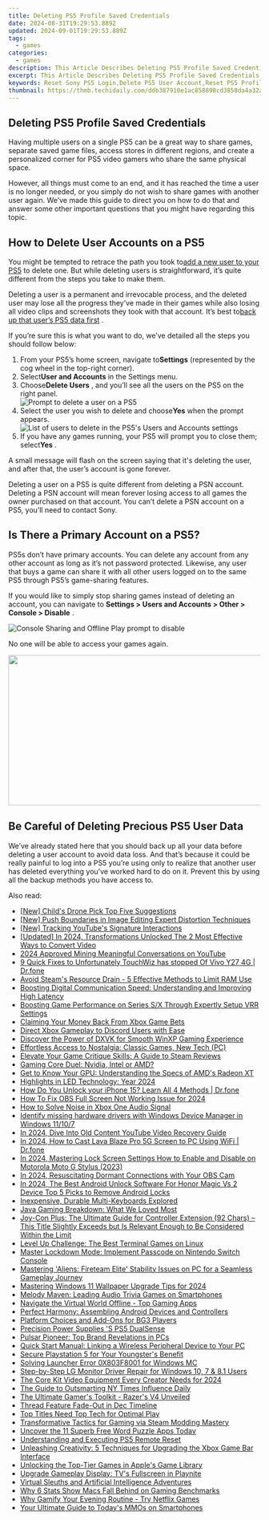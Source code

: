 ```yaml
---
title: Deleting PS5 Profile Saved Credentials
date: 2024-08-31T19:29:53.889Z
updated: 2024-09-01T19:29:53.889Z
tags:
  - games
categories:
  - games
description: This Article Describes Deleting PS5 Profile Saved Credentials
excerpt: This Article Describes Deleting PS5 Profile Saved Credentials
keywords: Reset Sony PS5 Login,Delete PS5 User Account,Reset PS5 Profile,Sony PlayStation 5 Password Reset Guide,Forget PS5 Credentials,Sony PlayStation 5 Account Deletion Process,Remove PS5 Login Information
thumbnail: https://thmb.techidaily.com/ddb387910e1ac858898cd3858da4a32a6126aed2333f21b240bf9f3028949436.jpg
---
```


## Deleting PS5 Profile Saved Credentials

 Having multiple users on a single PS5 can be a great way to share games, separate saved game files, access stores in different regions, and create a personalized corner for PS5 video gamers who share the same physical space.

 However, all things must come to an end, and it has reached the time a user is no longer needed, or you simply do not wish to share games with another user again. We’ve made this guide to direct you on how to do that and answer some other important questions that you might have regarding this topic.

## How to Delete User Accounts on a PS5

 You might be tempted to retrace the path you took to[add a new user to your PS5](https://www.makeuseof.com/how-to-add-a-new-ps5-user-and-guest-account/) to delete one. But while deleting users is straightforward, it’s quite different from the steps you take to make them.

 Deleting a user is a permanent and irrevocable process, and the deleted user may lose all the progress they’ve made in their games while also losing all video clips and screenshots they took with that account. It’s best to[back up that user’s PS5 data first](https://www.makeuseof.com/how-to-back-up-data-ps5/) .

 If you’re sure this is what you want to do, we’ve detailed all the steps you should follow below:

1. From your PS5’s home screen, navigate to**Settings** (represented by the cog wheel in the top-right corner).
2. Select**User and Accounts** in the Settings menu.
3. Choose**Delete Users** , and you’ll see all the users on the PS5 on the right panel.  
![Prompt to delete a user on a PS5](https://static1.makeuseofimages.com/wordpress/wp-content/uploads/2023/07/prompt-to-delete-a-user-on-a-ps5.JPG)
4. Select the user you wish to delete and choose**Yes** when the prompt appears.  
![List of users to delete in the PS5's Users and Accounts settings](https://static1.makeuseofimages.com/wordpress/wp-content/uploads/2023/07/list-of-users-to-delete-in-the-ps5-s-users-and-accounts-settings.JPG)
5. If you have any games running, your PS5 will prompt you to close them; select**Yes** .

 A small message will flash on the screen saying that it's deleting the user, and after that, the user’s account is gone forever.

 Deleting a user on a PS5 is quite different from deleting a PSN account. Deleting a PSN account will mean forever losing access to all games the owner purchased on that account. You can’t delete a PSN account on a PS5, you’ll need to contact Sony.

## Is There a Primary Account on a PS5?

 PS5s don’t have primary accounts. You can delete any account from any other account as long as it’s not password protected. Likewise, any user that buys a game can share it with all other users logged on to the same PS5 through PS5’s game-sharing features.

 If you would like to simply stop sharing games instead of deleting an account, you can navigate to **Settings > Users and Accounts > Other > Console > Disable** .

![Console Sharing and Offline Play prompt to disable](https://static1.makeuseofimages.com/wordpress/wp-content/uploads/2023/07/console-sharing-and-offline-play-prompt-to-disable.JPG)

No one will be able to access your games again.

<!-- affiliate ads begin -->
<a href="https://25home.pxf.io/c/5597632/2090698/16836" target="_top" id="2090698"><img src="//a.impactradius-go.com/display-ad/16836-2090698" border="0" alt="" width="720" height="300"/></a>
<!-- affiliate ads end -->
## Be Careful of Deleting Precious PS5 User Data

 We’ve already stated here that you should back up all your data before deleting a user account to avoid data loss. And that’s because it could be really painful to log into a PS5 you’re using only to realize that another user has deleted everything you’ve worked hard to do on it. Prevent this by using all the backup methods you have access to.


<ins class="adsbygoogle"
     style="display:block"
     data-ad-format="autorelaxed"
     data-ad-client="ca-pub-7571918770474297"
     data-ad-slot="1223367746"></ins>



<ins class="adsbygoogle"
     style="display:block"
     data-ad-client="ca-pub-7571918770474297"
     data-ad-slot="8358498916"
     data-ad-format="auto"
     data-full-width-responsive="true"></ins>

<span class="atpl-alsoreadstyle">Also read:</span>
<div><ul>
<li><a href="https://extra-resources.techidaily.com/new-childs-drone-pick-top-five-suggestions/"><u>[New] Child's Drone Pick  Top Five Suggestions</u></a></li>
<li><a href="https://extra-skills.techidaily.com/new-push-boundaries-in-image-editing-expert-distortion-techniques/"><u>[New] Push Boundaries in Image Editing  Expert Distortion Techniques</u></a></li>
<li><a href="https://facebook-video-footage.techidaily.com/new-tracking-youtubes-signature-interactions/"><u>[New] Tracking YouTube's Signature Interactions</u></a></li>
<li><a href="https://instagram-video-files.techidaily.com/updated-in-2024-transformations-unlocked-the-2-most-effective-ways-to-convert-video/"><u>[Updated] In 2024, Transformations Unlocked  The 2 Most Effective Ways to Convert Video</u></a></li>
<li><a href="https://youtube-help.techidaily.com/2024-approved-mining-meaningful-conversations-on-youtube/"><u>2024 Approved  Mining Meaningful Conversations on YouTube</u></a></li>
<li><a href="https://howto.techidaily.com/9-quick-fixes-to-unfortunately-touchwiz-has-stopped-of-vivo-y27-4g-drfone-by-drfone-fix-android-problems-fix-android-problems/"><u>9 Quick Fixes to Unfortunately TouchWiz has stopped Of Vivo Y27 4G | Dr.fone</u></a></li>
<li><a href="https://games-able.techidaily.com/avoid-steams-resource-drain-5-effective-methods-to-limit-ram-use/"><u>Avoid Steam's Resource Drain - 5 Effective Methods to Limit RAM Use</u></a></li>
<li><a href="https://games-able.techidaily.com/boosting-digital-communication-speed-understanding-and-improving-high-latency/"><u>Boosting Digital Communication Speed: Understanding and Improving High Latency</u></a></li>
<li><a href="https://games-able.techidaily.com/boosting-game-performance-on-series-sx-through-expertly-setup-vrr-settings/"><u>Boosting Game Performance on Series S/X Through Expertly Setup VRR Settings</u></a></li>
<li><a href="https://games-able.techidaily.com/claiming-your-money-back-from-xbox-game-bets/"><u>Claiming Your Money Back From Xbox Game Bets</u></a></li>
<li><a href="https://games-able.techidaily.com/direct-xbox-gameplay-to-discord-users-with-ease/"><u>Direct Xbox Gameplay to Discord Users with Ease</u></a></li>
<li><a href="https://games-able.techidaily.com/discover-the-power-of-dxvk-for-smooth-winxp-gaming-experience/"><u>Discover the Power of DXVK for Smooth WinXP Gaming Experience</u></a></li>
<li><a href="https://games-able.techidaily.com/effortless-access-to-nostalgia-classic-games-new-tech-pc/"><u>Effortless Access to Nostalgia: Classic Games, New Tech (PC)</u></a></li>
<li><a href="https://games-able.techidaily.com/elevate-your-game-critique-skills-a-guide-to-steam-reviews/"><u>Elevate Your Game Critique Skills: A Guide to Steam Reviews</u></a></li>
<li><a href="https://games-able.techidaily.com/gaming-core-duel-nvidia-intel-or-amd/"><u>Gaming Core Duel: Nvidia, Intel or AMD?</u></a></li>
<li><a href="https://games-able.techidaily.com/get-to-know-your-gpu-understanding-the-specs-of-amds-radeon-xt/"><u>Get to Know Your GPU: Understanding the Specs of AMD's Radeon XT</u></a></li>
<li><a href="https://games-able.techidaily.com/highlights-in-led-technology-year-2024/"><u>Highlights in LED Technology: Year 2024</u></a></li>
<li><a href="https://iphone-unlock.techidaily.com/how-do-you-unlock-your-iphone-15-learn-all-4-methods-drfone-by-drfone-ios/"><u>How Do You Unlock your iPhone 15? Learn All 4 Methods | Dr.fone</u></a></li>
<li><a href="https://visual-screen-recording.techidaily.com/how-to-fix-obs-full-screen-not-working-issue-for-2024/"><u>How To Fix OBS Full Screen Not Working Issue for 2024</u></a></li>
<li><a href="https://games-able.techidaily.com/how-to-solve-noise-in-xbox-one-audio-signal/"><u>How to Solve Noise in Xbox One Audio Signal</u></a></li>
<li><a href="https://review-topics.techidaily.com/identify-missing-hardware-drivers-with-windows-device-manager-in-windows-11107-by-drivereasy-guide/"><u>Identify missing hardware drivers with Windows Device Manager in Windows 11/10/7</u></a></li>
<li><a href="https://youtube-clips.techidaily.com/in-2024-dive-into-old-content-youtube-video-recovery-guide/"><u>In 2024, Dive Into Old Content  YouTube Video Recovery Guide</u></a></li>
<li><a href="https://screen-mirror.techidaily.com/in-2024-how-to-cast-lava-blaze-pro-5g-screen-to-pc-using-wifi-drfone-by-drfone-android/"><u>In 2024, How to Cast Lava Blaze Pro 5G Screen to PC Using WiFi | Dr.fone</u></a></li>
<li><a href="https://android-unlock.techidaily.com/in-2024-mastering-lock-screen-settings-how-to-enable-and-disable-on-motorola-moto-g-stylus-2023-by-drfone-android/"><u>In 2024, Mastering Lock Screen Settings How to Enable and Disable on Motorola Moto G Stylus (2023)</u></a></li>
<li><a href="https://on-screen-recording.techidaily.com/in-2024-resuscitating-dormant-connections-with-your-obs-cam/"><u>In 2024, Resuscitating Dormant Connections with Your OBS Cam</u></a></li>
<li><a href="https://sim-unlock.techidaily.com/in-2024-the-best-android-unlock-software-for-honor-magic-vs-2-device-top-5-picks-to-remove-android-locks-by-drfone-android/"><u>In 2024, The Best Android Unlock Software For Honor Magic Vs 2 Device Top 5 Picks to Remove Android Locks</u></a></li>
<li><a href="https://games-able.techidaily.com/inexpensive-durable-multi-keyboards-explored/"><u>Inexpensive, Durable Multi-Keyboards Explored</u></a></li>
<li><a href="https://games-able.techidaily.com/java-gaming-breakdown-what-we-loved-most/"><u>Java Gaming Breakdown: What We Loved Most</u></a></li>
<li><a href="https://games-able.techidaily.com/1719161846220-joy-con-plus-the-ultimate-guide-for-controller-extension-92-chars-this-title-slightly-exceeds-but-is-relevant-enough-to-be-considered-within-the-limit/"><u>Joy-Con Plus: The Ultimate Guide for Controller Extension (92 Chars) – This Title Slightly Exceeds but Is Relevant Enough to Be Considered Within the Limit</u></a></li>
<li><a href="https://games-able.techidaily.com/level-up-challenge-the-best-terminal-games-on-linux/"><u>Level Up Challenge: The Best Terminal Games on Linux</u></a></li>
<li><a href="https://games-able.techidaily.com/master-lockdown-mode-implement-passcode-on-nintendo-switch-console/"><u>Master Lockdown Mode: Implement Passcode on Nintendo Switch Console</u></a></li>
<li><a href="https://program-issues.techidaily.com/mastering-aliens-fireteam-elite-stability-issues-on-pc-for-a-seamless-gameplay-journey/"><u>Mastering 'Aliens: Fireteam Elite' Stability Issues on PC for a Seamless Gameplay Journey</u></a></li>
<li><a href="https://extra-approaches.techidaily.com/mastering-windows-11-wallpaper-upgrade-tips-for-2024/"><u>Mastering Windows 11  Wallpaper Upgrade Tips for 2024</u></a></li>
<li><a href="https://games-able.techidaily.com/melody-maven-leading-audio-trivia-games-on-smartphones/"><u>Melody Maven: Leading Audio Trivia Games on Smartphones</u></a></li>
<li><a href="https://games-able.techidaily.com/navigate-the-virtual-world-offline-top-gaming-apps/"><u>Navigate the Virtual World Offline - Top Gaming Apps</u></a></li>
<li><a href="https://games-able.techidaily.com/perfect-harmony-assembling-android-devices-and-controllers/"><u>Perfect Harmony: Assembling Android Devices and Controllers</u></a></li>
<li><a href="https://games-able.techidaily.com/platform-choices-and-add-ons-for-bg3-players/"><u>Platform Choices and Add-Ons for BG3 Players</u></a></li>
<li><a href="https://games-able.techidaily.com/precision-power-supplies-s-ps5-dualsense/"><u>Precision Power Supplies 'S PS5 DualSense</u></a></li>
<li><a href="https://games-able.techidaily.com/pulsar-pioneer-top-brand-revelations-in-pcs/"><u>Pulsar Pioneer: Top Brand Revelations in PCs</u></a></li>
<li><a href="https://technical-tips.techidaily.com/quick-start-manual-linking-a-wireless-peripheral-device-to-your-pc/"><u>Quick Start Manual: Linking a Wireless Peripheral Device to Your PC</u></a></li>
<li><a href="https://games-able.techidaily.com/secure-playstation-5-for-your-youngsters-benefit/"><u>Secure Playstation 5 for Your Youngster's Benefit</u></a></li>
<li><a href="https://games-able.techidaily.com/solving-launcher-error-0x803f8001-for-windows-mc/"><u>Solving Launcher Error 0X803F8001 for Windows MC</u></a></li>
<li><a href="https://hardware-updates.techidaily.com/step-by-step-lg-monitor-driver-repair-for-windows-10-7-and-81-users/"><u>Step-by-Step LG Monitor Driver Repair for Windows 10, 7 & 8.1 Users</u></a></li>
<li><a href="https://facebook-video-share.techidaily.com/the-core-kit-video-equipment-every-creator-needs-for-2024/"><u>The Core Kit  Video Equipment Every Creator Needs for 2024</u></a></li>
<li><a href="https://games-able.techidaily.com/the-guide-to-outsmarting-ny-times-influence-daily/"><u>The Guide to Outsmarting NY Times Influence Daily</u></a></li>
<li><a href="https://games-able.techidaily.com/the-ultimate-gamers-toolkit-razers-v4-unveiled/"><u>The Ultimate Gamer's Toolkit - Razer's V4 Unveiled</u></a></li>
<li><a href="https://facebook.techidaily.com/thread-feature-fade-out-in-dec-timeline/"><u>Thread Feature Fade-Out in Dec Timeline</u></a></li>
<li><a href="https://games-able.techidaily.com/top-titles-need-top-tech-for-optimal-play/"><u>Top Titles Need Top Tech for Optimal Play</u></a></li>
<li><a href="https://games-able.techidaily.com/transformative-tactics-for-gaming-via-steam-modding-mastery/"><u>Transformative Tactics for Gaming via Steam Modding Mastery</u></a></li>
<li><a href="https://games-able.techidaily.com/uncover-the-11-superb-free-word-puzzle-apps-today/"><u>Uncover the 11 Superb Free Word Puzzle Apps Today</u></a></li>
<li><a href="https://games-able.techidaily.com/understanding-and-executing-ps5-remote-reset/"><u>Understanding and Executing PS5 Remote Reset</u></a></li>
<li><a href="https://games-able.techidaily.com/unleashing-creativity-5-techniques-for-upgrading-the-xbox-game-bar-interface/"><u>Unleashing Creativity: 5 Techniques for Upgrading the Xbox Game Bar Interface</u></a></li>
<li><a href="https://games-able.techidaily.com/unlocking-the-top-tier-games-in-apples-game-library/"><u>Unlocking the Top-Tier Games in Apple's Game Library</u></a></li>
<li><a href="https://games-able.techidaily.com/upgrade-gameplay-display-tvs-fullscreen-in-playnite/"><u>Upgrade Gameplay Display: TV's Fullscreen in Playnite</u></a></li>
<li><a href="https://games-able.techidaily.com/virtual-sleuths-and-artificial-intelligence-adventures/"><u>Virtual Sleuths and Artificial Intelligence Adventures</u></a></li>
<li><a href="https://games-able.techidaily.com/why-6-stats-show-macs-fall-behind-on-gaming-benchmarks/"><u>Why 6 Stats Show Macs Fall Behind on Gaming Benchmarks</u></a></li>
<li><a href="https://games-able.techidaily.com/why-gamify-your-evening-routine-try-netflix-games/"><u>Why Gamify Your Evening Routine - Try Netflix Games</u></a></li>
<li><a href="https://games-able.techidaily.com/your-ultimate-guide-to-todays-mmos-on-smartphones/"><u>Your Ultimate Guide to Today's MMOs on Smartphones</u></a></li>
</ul></div>
